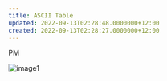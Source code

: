 ```yaml
---
title: ASCII Table
updated: 2022-09-13T02:28:48.0000000+12:00
created: 2022-09-13T02:28:27.0000000+12:00
---
```


PM

![image1](../../../resources/ccd04da6e363440cb6654da426340843.png)
